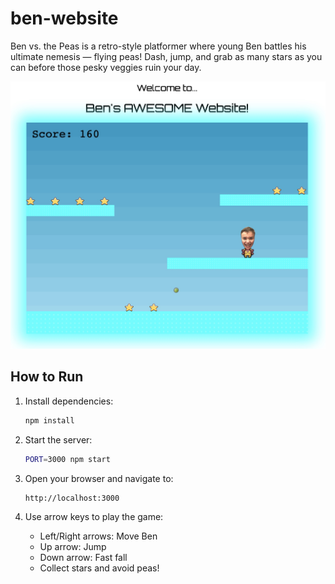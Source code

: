 # ben-website

Ben vs. the Peas is a retro-style platformer where young Ben battles his ultimate nemesis — flying peas! Dash, jump, and grab as many stars as you can before those pesky veggies ruin your day.

![Ben vs. the Peas Gameplay](screenshots/ben-game.jpg)

## How to Run

1. Install dependencies:
   ```bash
   npm install
   ```

2. Start the server:
   ```bash
   PORT=3000 npm start
   ```

3. Open your browser and navigate to:
   ```
   http://localhost:3000
   ```

4. Use arrow keys to play the game:
   - Left/Right arrows: Move Ben
   - Up arrow: Jump
   - Down arrow: Fast fall
   - Collect stars and avoid peas!
